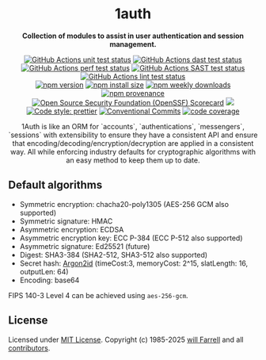 <div align="center">
  <!--<img alt="1auth logo" src="https://raw.githubusercontent.com/willfarrell/1auth/main/docs/img/logo.svg"/>-->
  <h1>1auth</h1>
  <p><strong>Collection of modules to assist in user authentication and session management.</strong></p>
<p>
  <a href="https://github.com/willfarrell/1auth/actions/workflows/test-unit.yml"><img src="https://github.com/willfarrell/1auth/actions/workflows/test-unit.yml/badge.svg" alt="GitHub Actions unit test status"></a>
  <a href="https://github.com/willfarrell/1auth/actions/workflows/test-dast.yml"><img src="https://github.com/willfarrell/1auth/actions/workflows/test-dast.yml/badge.svg" alt="GitHub Actions dast test status"></a>
  <a href="https://github.com/willfarrell/1auth/actions/workflows/test-perf.yml"><img src="https://github.com/willfarrell/1auth/actions/workflows/test-pref.yml/badge.svg" alt="GitHub Actions perf test status"></a>
  <a href="https://github.com/willfarrell/1auth/actions/workflows/test-sast.yml"><img src="https://github.com/willfarrell/1auth/actions/workflows/test-sast.yml/badge.svg" alt="GitHub Actions SAST test status"></a>
  <a href="https://github.com/willfarrell/1auth/actions/workflows/test-lint.yml"><img src="https://github.com/willfarrell/1auth/actions/workflows/test-lint.yml/badge.svg" alt="GitHub Actions lint test status"></a>
  <br/>
  <a href="https://www.npmjs.com/package/@1auth/authn"><img alt="npm version" src="https://img.shields.io/npm/v/@1auth/authn.svg"></a>
  <a href="https://packagephobia.com/result?p=@1auth/authn"><img src="https://packagephobia.com/badge?p=@1auth/authn" alt="npm install size"></a>
  <a href="https://www.npmjs.com/package/@1auth/authn">
  <img alt="npm weekly downloads" src="https://img.shields.io/npm/dw/@1auth/authn.svg"></a>
  <a href="https://www.npmjs.com/package/@1auth/authn#provenance">
  <img alt="npm provenance" src="https://img.shields.io/badge/provenance-Yes-brightgreen"></a>
  <br/>
  <a href="https://scorecard.dev/viewer/?uri=github.com/willfarrell/1auth"><img src="https://api.scorecard.dev/projects/github.com/willfarrell/1auth/badge" alt="Open Source Security Foundation (OpenSSF) Scorecard"></a>
  <a href="https://github.com/willfarrell/template-npm/blob/main/docs/CODE_OF_CONDUCT.md"><img src="https://img.shields.io/badge/Contributor%20Covenant-2.1-4baaaa.svg"></a>
  <a href="https://prettier.io/"><img alt="Code style: prettier" src="https://img.shields.io/badge/code_style-prettier-ff69b4.svg"></a>
  <a href="https://conventionalcommits.org"><img alt="Conventional Commits" src="https://img.shields.io/badge/Conventional%20Commits-1.0.0-%23FE5196?logo=conventionalcommits&logoColor=white"></a>
  <a href="https://github.com/willfarrell/1auth/blob/main/package.json#L32">
  <img alt="code coverage" src="https://img.shields.io/badge/code%20coverage-80%25-brightgreen"></a>
</p>
<p><!--You can read the documentation at: <a href="https://github.com/willfarrell/1auth">https://github.com/willfarrell/1auth</a>--> 1Auth is like an ORM for `accounts`, `authentications`, `messengers`, `sessions` with extensibility to ensure they have a consistent API and ensure that encoding/decoding/encryption/decryption are applied in a consistent way. All while enforcing industry defaults for cryptographic algorithms with an easy method to keep them up to date.</p>
</div>

## Default algorithms

- Symmetric encryption: chacha20-poly1305 (AES-256 GCM also supported)
- Symmetric signature: HMAC
- Asymmetric encryption: ECDSA
- Asymmetric encryption key: ECC P-384 (ECC P-512 also supported)
- Asymmetric signature: Ed25521 (future)
- Digest: SHA3-384 (SHA2-512, SHA3-512 also supported)
- Secret hash: [Argon2id](https://cheatsheetseries.owasp.org/cheatsheets/Password_Storage_Cheat_Sheet.html#argon2id) (timeCost:3, memoryCost: 2^15, slatLength: 16, outputLen: 64)
- Encoding: base64

FIPS 140-3 Level 4 can be achieved using `aes-256-gcm`.

## License

Licensed under [MIT License](LICENSE). Copyright (c) 1985-2025 [will Farrell](https://github.com/willfarrell) and all [contributors](https://github.com/willfarrell/1auth/graphs/contributors).
